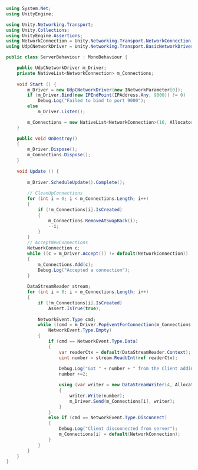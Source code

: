 ﻿```c#
using System.Net;
using UnityEngine;

using Unity.Networking.Transport;
using Unity.Collections;
using UnityEngine.Assertions;
using NetworkConnection = Unity.Networking.Transport.NetworkConnection;
using UdpCNetworkDriver = Unity.Networking.Transport.BasicNetworkDriver<Unity.Networking.Transport.IPv4UDPSocket>;

public class ServerBehaviour : MonoBehaviour {

    public UdpCNetworkDriver m_Driver;
    private NativeList<NetworkConnection> m_Connections;
    
    void Start () {
        m_Driver = new UdpCNetworkDriver(new INetworkParameter[0]);
        if (m_Driver.Bind(new IPEndPoint(IPAddress.Any, 9000)) != 0)
            Debug.Log("Failed to bind to port 9000");
        else
            m_Driver.Listen();

        m_Connections = new NativeList<NetworkConnection>(16, Allocator.Persistent);
    }

    public void OnDestroy()
    {
        m_Driver.Dispose();
        m_Connections.Dispose();
    }
    
    void Update () {
        
        m_Driver.ScheduleUpdate().Complete();
        
        // CleanUpConnections
        for (int i = 0; i < m_Connections.Length; i++)
        {
            if (!m_Connections[i].IsCreated)
            {
                m_Connections.RemoveAtSwapBack(i);
                --i;
            }
        }
        // AcceptNewConnections
        NetworkConnection c;
        while ((c = m_Driver.Accept()) != default(NetworkConnection))
        {
            m_Connections.Add(c);
            Debug.Log("Accepted a connection");
        }
        
        DataStreamReader stream;
        for (int i = 0; i < m_Connections.Length; i++)
        {
            if (!m_Connections[i].IsCreated)
                Assert.IsTrue(true);
            
            NetworkEvent.Type cmd;
            while ((cmd = m_Driver.PopEventForConnection(m_Connections[i], out stream)) !=
                NetworkEvent.Type.Empty)
            {
                if (cmd == NetworkEvent.Type.Data)
                {
                    var readerCtx = default(DataStreamReader.Context);
                    uint number = stream.ReadUInt(ref readerCtx);
                    
                    Debug.Log("Got " + number + " from the Client adding + 2 to it.");
                    number +=2;

                    using (var writer = new DataStreamWriter(4, Allocator.Temp))
                    {
                        writer.Write(number);
                        m_Driver.Send(m_Connections[i], writer);
                    }
                }
                else if (cmd == NetworkEvent.Type.Disconnect)
                {
                    Debug.Log("Client disconnected from server");
                    m_Connections[i] = default(NetworkConnection);
                }
            }
        }
    }
}
```